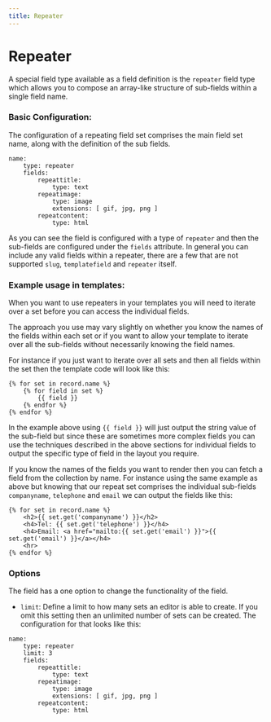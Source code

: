 ```yaml
---
title: Repeater
---
```

Repeater
=========

A special field type available as a field definition is the `repeater` field type which
allows you to compose an array-like structure of sub-fields within a single field name.

### Basic Configuration:

The configuration of a repeating field set comprises the main field set name, along with
the definition of the sub fields.

```
name:
    type: repeater
    fields:
        repeattitle:
            type: text
        repeatimage:
            type: image
            extensions: [ gif, jpg, png ]
        repeatcontent:
            type: html
```

As you can see the field is configured with a type of `repeater` and then the sub-fields 
are configured under the `fields` attribute. In general you can include any valid fields
within a repeater, there are a few that are not supported `slug`, `templatefield` and 
`repeater` itself.

### Example usage in templates:

When you want to use repeaters in your templates you will need to iterate over
a set before you can access the individual fields.

The approach you use may vary slightly on whether you know the names of the
fields within each set or if you want to allow your template to iterate over
all the sub-fields without necessarily knowing the field names.

For instance if you just want to iterate over all sets and then all fields
within the set then the template code will look like this:

```
{% for set in record.name %}
    {% for field in set %}
        {{ field }}
    {% endfor %}
{% endfor %}
```

In the example above using `{{ field }}` will just output the string value of 
the sub-field but since these are sometimes more complex fields you can use the
techniques described in the above sections for individual fields to output the
specific type of field in the layout you require.

If you know the names of the fields you want to render then you can fetch a
field from the collection by name. For instance using the same example as above
but knowing that our repeat set comprises the individual sub-fields
`companyname`, `telephone` and `email` we can output the fields like this:

```
{% for set in record.name %}
    <h2>{{ set.get('companyname') }}</h2>
    <h4>Tel: {{ set.get('telephone') }}</h4>
    <h4>Email: <a href="mailto:{{ set.get('email') }}">{{ set.get('email') }}</a></h4>
    <hr>
{% endfor %}
```

 
### Options

The field has a one option to change the functionality of the field.

* `limit`: Define a limit to how many sets an editor is able to create. If you
  omit this setting then an unlimited number of sets can be created. The
  configuration for that looks like this:

```
name:
    type: repeater
    limit: 3
    fields:
        repeattitle:
            type: text
        repeatimage:
            type: image
            extensions: [ gif, jpg, png ]
        repeatcontent:
            type: html
```
